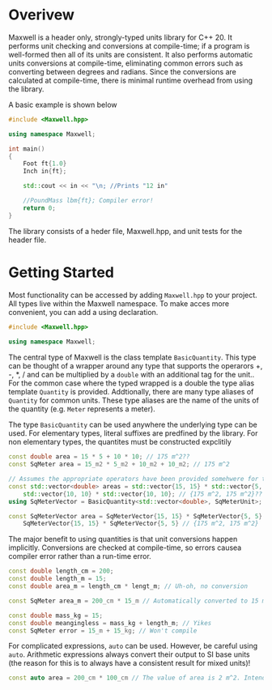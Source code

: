 # Overivew 
Maxwell is a header only, strongly-typed units library for C++ 20. It performs unit checking and conversions at compile-time; if a program is well-formed then all of its units are consistent. It also performs automatic units conversions at compile-time, eliminating common errors such as converting between degrees and radians. Since the conversions are calculated at compile-time, there is minimal 
runtime overhead from using the library.

A basic example is shown below
```c++
#include <Maxwell.hpp>

using namespace Maxwell;

int main()
{
    Foot ft{1.0}
    Inch in{ft};

    std::cout << in << "\n; //Prints "12 in"

    //PoundMass lbm{ft}; Compiler error!
    return 0;
}
```

The library consists of a heder file, Maxwell.hpp, and unit tests for the header file.

# Getting Started
Most functionality can be accessed by adding `Maxwell.hpp` to your project. All types live within the Maxwell namespace. To make acces more convenient, you can add a using declaration.

```c++
#include <Maxwell.hpp>
 
using namespace Maxwell;
```

The central type of Maxwell is the class template `BasicQuantity`. This type can be thought of a wrapper around any type that supports the operarors +, -, *, / and can be multiplied by a `double` with an additional tag for the unit.. For the common case where the typed wrapped is a double the type alias template `Quantity` is provided. Addtionally, there are many type aliases of `Quantity` for common units. These type aliases are the name of the units of the quantity (e.g. `Meter` represents a meter).

The type `BasicQuantity` can be used anywhere the underlying type can be used. For elementary types, literal suffixes are predfined by the library. For non elementary types, the quantites must be constructed expclitily

```c++
const double area = 15 * 5 + 10 * 10; // 175 m^2??
const SqMeter area = 15_m2 * 5_m2 + 10_m2 + 10_m2; // 175 m^2

// Assumes the appropriate operators have been provided somehwere for two vectors
const std::vector<double> areas = std::vector{15, 15} * std::vector{5, 5} + 
    std::vector{10, 10} * std::vector{10, 10}; // {175 m^2, 175 m^2}??
using SqMeterVector = BasicQuantity<std::vector<double>, SqMeterUnit>;

const SqMeterVector area = SqMeterVector{15, 15} * SqMeterVector{5, 5} + 
    SqMeterVector{15, 15} * SqMeterVector{5, 5} // {175 m^2, 175 m^2}
```

The major benefit to using quantities is that unit conversions happen implicitly. Conversions are checked at compile-time, so errors causea compiler error rather than a run-time error.

```c++
const double length_cm = 200;
const double length_m = 15;
const double area_m = length_cm * lengt_m; // Uh-oh, no conversion

const SqMeter area_m = 200_cm * 15_m // Automatically converted to 15 m^2

const double mass_kg = 15;
const double meangingless = mass_kg + length_m; // Yikes 
const SqMeter error = 15_m + 15_kg; // Won't compile
```

For complicated expressions, `auto` can be used. However, be careful using `auto`. Arithmetic expressions always convert their output to SI base units (the reason for this is to always have a consistent result for mixed units)!
```c++
const auto area = 200_cm * 100_cm // The value of area is 2 m^2. Intended? Maybe not.
```
